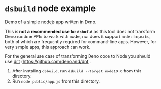 # `dsbuild` node example

Demo of a simple nodejs app written in Deno.

This is **not a recommended use for `dsbuild`** as this tool does not transform
Deno runtime APIs to work with node, nor does it support `node:` imports, both
of which are frequently required for command-line apps. However, for very simple
apps, this approach can work.

For the general use case of transforming Deno code to Node you should use
[dnt](https://github.com/denoland/dnt) (https://github.com/denoland/dnt).

1. After installing `dsbuild`, run `dsbuild --target node18.0` from this
   directory.
2. Run `node public/app.js` from this directory.
